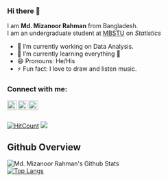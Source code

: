 ### Hi there 👋
I am **Md. Mizanoor Rahman** from Bangladesh.
<br/>
I am an undergraduate student at [MBSTU](http://mbstu.ac.bd/) on *Statistics* 


- 🔭 I’m currently working on Data Analysis.
- 🌱 I’m currently learning everything 🤣
- 😄 Pronouns: He/His
- ⚡ Fun fact: I love to draw and listen music.


### Connect with me:

[<img align="left" alt="Mizanoor Rahman | LinkedIn" width="22px" src="https://cdn.jsdelivr.net/npm/simple-icons@v3/icons/linkedin.svg" />][linkedin]
[<img align="left" alt="Mizanoor Rahman | Instagram" width="22px" src="https://cdn.jsdelivr.net/npm/simple-icons@v3/icons/instagram.svg" />][instagram]
[<img align="left" alt="Mizanoor Rahman | Facebook" width="22px" src="https://cdn.jsdelivr.net/npm/simple-icons@v3/icons/facebook.svg" />][facebook]


<br/>
<br/>


<!--- Hit count -->
[![HitCount](http://hits.dwyl.com/MizanMbstu/MizanMbstu.svg)](http://hits.dwyl.com/MizanMbstu/MizanMbstu)
 <img src="https://komarev.com/ghpvc/?username=MizanMbstu">
 
 
 
## Github Overview

<img align="left" alt="Md. Mizanoor Rahman's Github Stats" src="https://github-readme-stats.vercel.app/api?username=MizanMbstu&show_icons=true" />   &nbsp;
<br />
[![Top Langs](https://github-readme-stats.vercel.app/api/top-langs/?username=MizanMbstu&layout=compact)](https://github.com/anuraghazra/github-readme-stats) 
<br />
 <!---![Top topics](https://sue445-github-readme-stats.vercel.app/api/top-topics/?username=MizanMbstu) --->
<br />




[linkedin]:https://www.linkedin.com/in/mmr-tutul
[instagram]:https://www.instagram.com/_mmr_tutul_/
[facebook]:https://www.facebook.com/mmrtutul.3/




